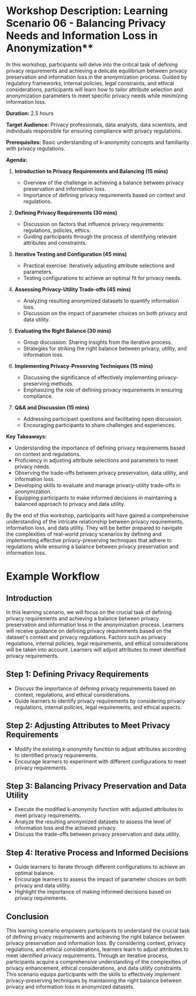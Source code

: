 # Workshop Description: Learning Scenario 06 - Balancing Privacy Needs and Information Loss in Anonymization**

In this workshop, participants will delve into the critical task of defining privacy requirements and achieving a delicate equilibrium between privacy preservation and information loss in the anonymization process. Guided by regulatory frameworks, internal policies, legal constraints, and ethical considerations, participants will learn how to tailor attribute selection and anonymization parameters to meet specific privacy needs while minimizing information loss.

**Duration:** 2.5 hours

**Target Audience:** Privacy professionals, data analysts, data scientists, and individuals responsible for ensuring compliance with privacy regulations.

**Prerequisites:** Basic understanding of k-anonymity concepts and familiarity with privacy regulations.

**Agenda:**

1.  **Introduction to Privacy Requirements and Balancing (15 mins)**
    
    -   Overview of the challenge in achieving a balance between privacy preservation and information loss.
    -   Importance of defining privacy requirements based on context and regulations.
2.  **Defining Privacy Requirements (30 mins)**
    
    -   Discussion on factors that influence privacy requirements: regulations, policies, ethics.
    -   Guiding participants through the process of identifying relevant attributes and constraints.
3.  **Iterative Testing and Configuration (45 mins)**
    
    -   Practical exercise: Iteratively adjusting attribute selections and parameters.
    -   Testing configurations to achieve an optimal fit for privacy needs.
4.  **Assessing Privacy-Utility Trade-offs (45 mins)**
    
    -   Analyzing resulting anonymized datasets to quantify information loss.
    -   Discussion on the impact of parameter choices on both privacy and data utility.
5.  **Evaluating the Right Balance (30 mins)**
    
    -   Group discussion: Sharing insights from the iterative process.
    -   Strategies for striking the right balance between privacy, utility, and information loss.
6.  **Implementing Privacy-Preserving Techniques (15 mins)**
    
    -   Discussing the significance of effectively implementing privacy-preserving methods.
    -   Emphasizing the role of defining privacy requirements in ensuring compliance.
7.  **Q&A and Discussion (15 mins)**
    
    -   Addressing participant questions and facilitating open discussion.
    -   Encouraging participants to share challenges and experiences.

**Key Takeaways:**

-   Understanding the importance of defining privacy requirements based on context and regulations.
-   Proficiency in adjusting attribute selections and parameters to meet privacy needs.
-   Observing the trade-offs between privacy preservation, data utility, and information loss.
-   Developing skills to evaluate and manage privacy-utility trade-offs in anonymization.
-   Equipping participants to make informed decisions in maintaining a balanced approach to privacy and data utility.

By the end of this workshop, participants will have gained a comprehensive understanding of the intricate relationship between privacy requirements, information loss, and data utility. They will be better prepared to navigate the complexities of real-world privacy scenarios by defining and implementing effective privacy-preserving techniques that adhere to regulations while ensuring a balance between privacy preservation and information loss.

# Example Workflow

## Introduction
In this learning scenario, we will focus on the crucial task of defining privacy requirements and achieving a balance between privacy preservation and information loss in the anonymization process. Learners will receive guidance on defining privacy requirements based on the dataset's context and privacy regulations. Factors such as privacy regulations, internal policies, legal requirements, and ethical considerations will be taken into account. Learners will adjust attributes to meet identified privacy requirements.

## Step 1: Defining Privacy Requirements
- Discuss the importance of defining privacy requirements based on context, regulations, and ethical considerations.
- Guide learners to identify privacy requirements by considering privacy regulations, internal policies, legal requirements, and ethical aspects.

## Step 2: Adjusting Attributes to Meet Privacy Requirements
- Modify the existing k-anonymity function to adjust attributes according to identified privacy requirements.
- Encourage learners to experiment with different configurations to meet privacy requirements.

## Step 3: Balancing Privacy Preservation and Data Utility
- Execute the modified k-anonymity function with adjusted attributes to meet privacy requirements.
- Analyze the resulting anonymized datasets to assess the level of information loss and the achieved privacy.
- Discuss the trade-offs between privacy preservation and data utility.

## Step 4: Iterative Process and Informed Decisions
- Guide learners to iterate through different configurations to achieve an optimal balance.
- Encourage learners to assess the impact of parameter choices on both privacy and data utility.
- Highlight the importance of making informed decisions based on privacy requirements.

## Conclusion
This learning scenario empowers participants to understand the crucial task of defining privacy requirements and achieving the right balance between privacy preservation and information loss. By considering context, privacy regulations, and ethical considerations, learners learn to adjust attributes to meet identified privacy requirements. Through an iterative process, participants acquire a comprehensive understanding of the complexities of privacy enhancement, ethical considerations, and data utility constraints. This scenario equips participants with the skills to effectively implement privacy-preserving techniques by maintaining the right balance between privacy and information loss in anonymized datasets.
